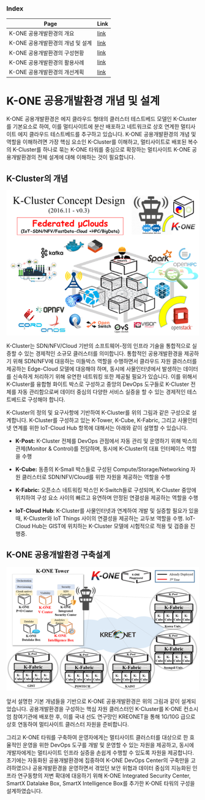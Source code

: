 ### Index

Page | Link |
----|----------|
K-ONE 공용개발환경의 개요 | [link](https://github.com/K-OpenNet/K-ONE/blob/master/Playground/readme.md)
K-ONE 공용개발환경의 개념 및 설계 | [link](https://github.com/K-OpenNet/K-ONE/blob/master/Playground/concept.md) |
K-ONE 공용개발환경의 구성현황 | [link](https://github.com/K-OpenNet/K-ONE/blob/master/Playground/status.md) |
K-ONE 공용개발환경의 활용사례 | [link](https://github.com/K-OpenNet/K-ONE/blob/master/Playground/usecases.md) |
K-ONE 공용개발환경의 개선계획 | [link](https://github.com/K-OpenNet/K-ONE/blob/master/Playground/plan.md) |

# K-ONE 공용개발환경 개념 및 설계
<?--
## 기술적 배경
![alt tag](https://github.com/K-OpenNet/K-ONE/blob/master/WWW/images/playground/%5B190123%5D5G-leveraged_Converged_SDI.png)
![alt tag](https://github.com/K-OpenNet/K-ONE/blob/master/WWW/images/playground/%5B190123%5DOpen-Source_SW_and_HW.png)
![alt tag](https://github.com/K-OpenNet/K-ONE/blob/master/WWW/images/playground/%5B190123%5DSmartX_Composable_Playground_and_Boxes.png)
--?>

K-ONE 공용개발환경은 에지 클라우드 형태의 클러스터 테스트베드 모델인 K-Cluster를 기본요소로 하여, 이를 멀티사이트에 분산 배포하고 네트워크로 상호 연계한 멀티사이트 에지 클라우드 테스트베드를 추구하고 있습니다. K-ONE 공용개발환경의 개념 및 역할을 이해하려면 가장 핵심 요소인 K-Cluster를 이해하고, 멀티사이트로 배포된 복수의 K-Cluster를 하나로 묶는 K-ONE 타워를 중심으로 확장하는 멀티사이트 K-ONE 공용개발환경의 전체 설계에 대해 이해하는 것이 필요합니다.

## K-Cluster의 개념
![alt tag](https://github.com/K-OpenNet/K-ONE/blob/master/WWW/images/playground/K-Cluster_Concept_Design-v0.3.png)

K-Cluster는 SDN/NFV/Cloud 기반의 소프트웨어-정의 인프라 기술을 통합적으로 실증할 수 있는 경제적인 소규모 클러스터를 의미합니다. 통합적인 공용개발환경을 제공하기 위해 SDN/NFV에 대응하는 미들박스 역할을 수행하면서 클라우드 자원 클러스터를 제공하는 Edge-Cloud 모델에 대응해야 하며, 동시에 사물인터넷에서 발생하는 데이터를 신속하게 처리하기 위해 유연한 네트워킹 또한 제공될 필요가 있습니다. 이를 위해서 K-Cluster를 융합형 화이트 박스로 구성하고 중앙의 DevOps 도구들로 K-Cluster 전체를 자동 관리함으로써 데이터 중심의 다양한 서비스 실증을 할 수 있는 경제적인 테스트베드로 구성해야 합니다.

K-Cluster의 정의 및 요구사항에 기반하여 K-Cluster를 위의 그림과 같은 구성으로 설계합니다. K-Cluster를 구성하고 있는 K-Tower, K-Cube, K-Fabric, 그리고 사물인터넷 연계를 위한 IoT-Cloud Hub 항목에 대해서는 아래와 같이 설명할 수 있습니다.

* **K-Post:** K-Cluster 전체를 DevOps 관점에서 자동 관리 및 운영하기 위해 박스의 관제(Monitor & Control)를 전담하며, 동시에 K-Cluster의 대표 인터페이스 역할을 수행

* **K-Cube:** 동종의 K-Small 박스들로 구성된 Compute/Storage/Networking 자원 클러스터로 SDN/NFV/Cloud를 위한 자원을 제공하는 역할을 수행

* **K-Fabric:** 오픈소스 네트워킹 박스인 K-Switch들로 구성되며, K-Cluster 중앙에 위치하여 구성 요소 사이의 빠르고 유연하며 안정된 연결성을 제공하는 역할을 수행

* **IoT-Cloud Hub**: K-Cluster를 사물인터넷과 연계하여 개발 및 실증할 필요가 있을 때, K-Cluster와 IoT Things 사이의 연결성을 제공하는 교두보 역할을 수행. IoT-Cloud Hub는 GIST에 위치하는 K-Cluster 모델에 시험적으로 적용 및 검증을 진행중.

## K-ONE 공용개발환경 구축설계
![alt tag](https://github.com/K-OpenNet/K-ONE/blob/master/WWW/images/playground/%5B190123%5DK-ONE_Playground_design.png)

앞서 설명한 기본 개념들을 기반으로 K-ONE 공용개발환경은 위의 그림과 같이 설계되었습니다. 공용개발환경을 구성하는 핵심 자원 클러스터인 K-Cluster를 K-ONE 컨소시엄 참여기관에 배포한 후, 이를 국내 선도 연구망인 KREONET을 통해 1G/10G 급으로 상호 연동하여 멀티사이트 클러스터 자원을 준비합니다.

그리고 K-ONE 타워를 구축하여 운영자에게는 멀티사이트 클러스터를 대상으로 한 효율적인 운영을 위한 DevOps 도구를 개발 및 운영할 수 있는 자원을 제공하고, 동시에 개발자에게는 멀티사이트 인프라 실증을 손쉽게 수행할 수 있도록 자원을 제공합니다. 초기에는 자동화된 공용개발환경에 집중하여 K-ONE DevOps Center의 구축만을 고려하였으나 공용개발환경을 운영하면서 겪었던 보안 위협과 데이터 중심의 지능화된 인프라 연구동향의 저변 확대에 대응하기 위해 K-ONE Integrated Security Center, SmartX Datalake Box, SmartX Intelligence Box를 추가한 K-ONE 타워의 구성을 설계하였습니다.
